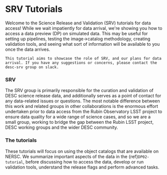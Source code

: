 # SRV Tutorials

Welcome to the Science Release and Validation (SRV) tutorials for data access! While we wait impatiently for data arrival, we're showing you how to access a data preview (DP) on simulated data. This may be useful for setting up pipelines, testing the image&#8594;catalog methodology, creating validation tools, and seeing what sort of information will be available to you once the data arrives. 

```{note}
This tutorial aims to showcase the role of SRV, and our plans for data arrival. If you have any suggestions or concerns, please contact the desc-srv group on slack.
```

### SRV
The SRV group is primarily responsible for the curation and validation of DESC science release data, and additionally serves as a point of contact for any data-related issues or questions. The most notable difference between this work and related groups in other collaborations is the enormous effort undertaken prior to data access from the Rubin Observatory LSST project to ensure data quality for a wide range of science cases, and so we are a small group, working to bridge the gap between the Rubin LSST project, DESC working groups and the wider DESC community. 

### The tutorials
These tutorials will focus on using the object catalogs that are available on NERSC. We summarize important aspects of the data in the {ref}`DP02-tutorial`, before discussing how to access the data, develop or run validation tools, understand the release flags and perform advanced tasks. 

```{tableofcontents}
```

